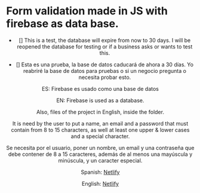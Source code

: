 <h1>
  Form validation made in JS with firebase as data base.
</h1>

<div align="center">

- [] This is a test, the database will expire from now to 30 days. I will be reopened the database for testing or if a business asks or wants to test  this.

- [] Esta es una prueba, la base de datos caducará de ahora a 30 días. Yo reabriré la base de datos para pruebas o si un negocio pregunta o necesita probar esto.

  
ES: Firebase es usado como una base de datos
  
EN: Firebase is used as a database.

Also, files of the project in English, inside the folder.



It is need by the user to put a name, an email and a password that must contain from 8 to 15 characters, as well at least one upper & lower cases and a special character.

Se necesita por el usuario, poner un nombre, un email y una contraseña que debe contener de 8 a 15 caracteres, además de al menos una mayúscula y minúscula, y un caracter especial.


Spanish: [Netlify](https://form-validation-firebase-memosainz-es.netlify.app/)

English: [Netlify](https://form-validation-firebase-memosainz.netlify.app/)
